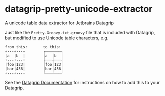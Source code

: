 # datagrip-pretty-unicode-extractor
A unicode table data extractor for Jetbrains Datagrip

Just like the `Pretty-Groovy.txt.groovy` file that is included with Datagrip, but modified to use Unicode table characters, e.g.

```
from this:       to this:
+---+---+        ┌───────┐    
|a  |b  |        │a  │b  │    
+---+---+        ├───┼───┤    
|foo|123|        │foo│123│    
|bar|456|        │bar│456│    
+---+---+        └───┴───┘    
```

See the [Datagrip Documentation](https://www.jetbrains.com/help/datagrip/data-extractors.html#creating-any-text-extractor-with) for instructions on how to add this to your Datagrip.
